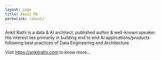 ```yaml
---
layout: page
title: About Me
permalink: /about/
---
```


Ankit Rathi is a data & AI architect, published author & well-known speaker. His interest lies primarily in building end to end AI applications/products following best practices of Data Engineering and Architecture. 

Visit https://ankitrathi.com to know more...
